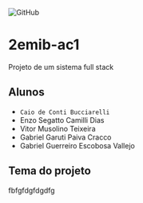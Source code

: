 ![GitHub](https://img.shields.io/github/license/CaioBucciarelli/2emib-ac1)
# 2emib-ac1
Projeto de um sistema full stack
## Alunos
- ` Caio de Conti Bucciarelli `
- Enzo Segatto Camilli Dias 
- Vitor Musolino Teixeira 
- Gabriel Garuti Paiva Cracco 
- Gabriel Guerreiro Escobosa Vallejo 
## Tema do projeto
fbfgfdgfdgdfg
